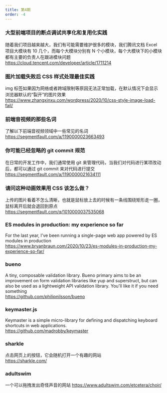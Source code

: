 ```yaml
---
title: 第4期
order: -4
---
```


### 大型前端项目的断点调试共享化和复用化实践

随着我们项目越来越大，我们有可能需要维护很多的模块，我们腾讯文档 Excel 项目大模块有 10 几个，而每个大模块分别有 N 个小模块，每个大模块下的小模块都有主要的负责人在跟进模块问题  
https://cloud.tencent.com/developer/article/1711214

### 图片加载失败后 CSS 样式处理最佳实践

img 标签如果因为网络或者跨域限制等原因无法正常加载，在默认情况下会显示浏览器默认的“裂开”的图片效果  
https://www.zhangxinxu.com/wordpress/2020/10/css-style-image-load-fail/

### 前端音视频的那些名词

了解以下前端音视频领域中一些常见的名词  
https://segmentfault.com/a/1190000023663493

### 你可能已经忽略的 git commit 规范

在日常的开发工作中，我们通常使用 git 来管理代码，当我们对代码进行某项改动后，都可以通过 git commit 来对代码进行提交  
https://segmentfault.com/a/1190000021634111

### 请问这种动画效果用 CSS 该怎么做？

上传的图片看着不怎么清晰，也就是鼠标放上去的时候有一条线围绕矩形走一圈，鼠标离开后就会退回到原点  
https://segmentfault.com/q/1010000037535068

### ES modules in production: my experience so far

For the last year, I’ve been running a single-page web app powered by ES modules in production  
https://www.bryanbraun.com/2020/10/23/es-modules-in-production-my-experience-so-far/

### bueno

A tiny, composable validation library. Bueno primary aims to be an improvement on form validation libraries like yup and superstruct, but can also be used as a lightweight API validation library. You'll like it if you need something  
https://github.com/philipnilsson/bueno

### keymaster.js

Keymaster is a simple micro-library for defining and dispatching keyboard shortcuts in web applications.  
https://github.com/madrobby/keymaster

### sharkle

点击网页上的按钮，它会随机打开一个有趣的网站  
https://sharkle.com/

### adultswim

一个可以拖拽发出奇怪声音的网站
https://www.adultswim.com/etcetera/choir/
